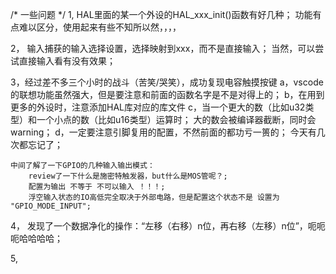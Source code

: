 /* 一些问题 */
1, HAL里面的某一个外设的HAL_xxx_init()函数有好几种；
	功能有点难以区分，使用起来有些不知所以然，，，，
	
2， 输入捕获的输入选择设置，选择映射到xxx，而不是直接输入；
	当然，可以尝试直接输入看有没有效果；

3，经过差不多三个小时的战斗（苦笑/哭笑），成功复现电容触摸按键
	a，vscode的联想功能虽然强大，但是要注意和前面的函数名字是不是对得上的；
	b，在用到更多的外设时，注意添加HAL库对应的库文件
	c，当一个更大的数（比如u32类型）和一个小点的数（比如u16类型）运算时；
		大的数会被编译器截断，同时会warning；
	d，一定要注意引脚复用的配置，不然前面的都功亏一篑的；
		今天有几次都忘记了；
	
	中间了解了一下GPIO的几种输入输出模式：
		review了一下什么是施密特触发器，but什么是MOS管呢？;
		配置为输出 不等于 不可以输入 ！！！;
		浮空输入状态的IO高低完全取决于外部电路，但是配置这个状态不是 设置为 "GPIO_MODE_INPUT";
		
4， 发现了一个数据净化的操作：“左移（右移）n位，再右移（左移）n位”，呃呃呃哈哈哈哈；

5, 
		